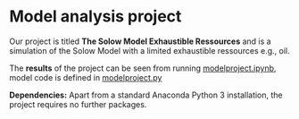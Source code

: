 # Model analysis project

Our project is titled **The Solow Model Exhaustible Ressources** and is a simulation of the Solow Model with a limited exhaustible ressources e.g., oil. 

The **results** of the project can be seen from running [modelproject.ipynb](modelproject.ipynb), model code is defined in [modelproject.py](modelproject.py)

**Dependencies:** Apart from a standard Anaconda Python 3 installation, the project requires no further packages.
